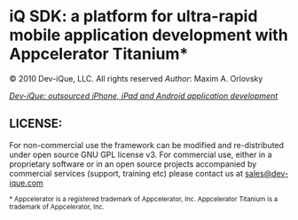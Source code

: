 iQ SDK: a platform for ultra-rapid mobile application development with Appcelerator Titanium*
============
© 2010 Dev-iQue, LLC. All rights reserved
_Author_: Maxim A. Orlovsky

*[Dev-iQue: outsourced iPhone, iPad and Android application development](http://dev-ique.com)*

LICENSE:
--------------------
For non-commercial use the framework can be modified and re-distributed under open source GNU GPL license v3.
For commercial use, either in a proprietary software or in an open source projects accompanied by commercial services (support, training etc) please contact us at sales@dev-ique.com


<small>* Appcelerator is a registered trademark of Appcelerator, Inc.  Appcelerator Titanium is 
a trademark of Appcelerator, Inc.</small>
